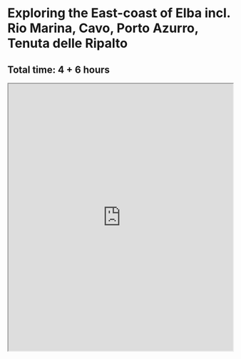 <h1>Exploring the East-coast of Elba incl. Rio Marina, Cavo, Porto Azurro, Tenuta delle Ripalto</h1>
<h2>Total time: 4 + 6 hours</h2>

<iframe src="http://www.bernhard-gaul.de/gpxviewer/gpxviewerlinks.php?url={{site.baseurl}}/_files/20131026-27.elba_tour.gpx" 
				width="100%" 
				height="600" 
				frameborder="1" 
				scrolling="yes">
</iframe>
